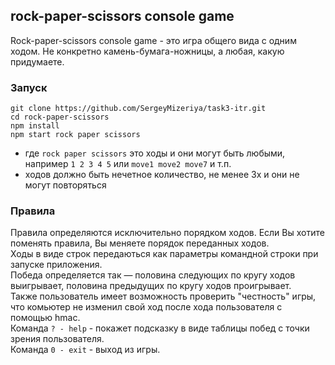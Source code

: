 ## rock-paper-scissors console game

Rock-paper-scissors console game - это игра общего вида с одним ходом. Не конкретно камень-бумага-ножницы, а любая, какую придумаете.  
<img src="https://i.ibb.co/zVr6CTq/Screenshot-from-2023-08-02-20-51-01.png" alt="">

### Запуск

`git clone https://github.com/SergeyMizeriya/task3-itr.git`  
`cd rock-paper-scissors`  
`npm install`  
`npm start rock paper scissors`

- где `rock paper scissors` это ходы и они могут быть любыми, например `1 2 3 4 5` или `move1 move2 move7` и т.п.
- ходов должно быть нечетное количество, не менее 3х и они не могут повторяться

### Правила

Правила определяются исключительно порядком ходов. Если Вы хотите поменять правила, Вы меняете порядок переданных ходов.  
Ходы в виде строк передаються как параметры командной строки при запуске приложения.  
Победа определяется так — половина следующих по кругу ходов выигрывает, половина предыдущих по кругу ходов проигрывает.  
Также пользователь имеет возможность проверить "честность" игры, что комьютер не изменил свой ход после хода пользователя с помощью hmac.  
Команда `? - help` - покажет подсказку в виде таблицы побед с точки зрения пользователя.  
Команда `0 - exit` - выход из игры.
